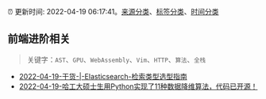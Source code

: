 :alarm_clock: 更新时间: 2022-04-19 06:17:41。[来源分类](../README.md)、[标签分类](../TAGS.md)、[时间分类](../TIMELINE.md)

## 前端进阶相关


> 关键字：`AST`、`GPU`、`WebAssembly`、`Vim`、`HTTP`、`算法`、`全栈`



- [2022-04-19-干货-|-Elasticsearch-检索类型选型指南](https://toutiao.io/k/ha9vvux) 
- [2022-04-19-哈工大硕士生用Python实现了11种数据降维算法，代码已开源！](https://toutiao.io/k/1mc4jqh) 